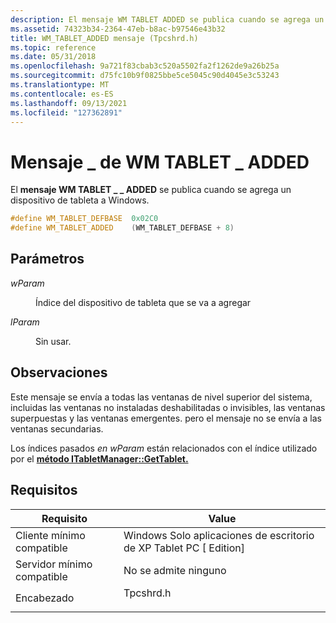 ```yaml
---
description: El mensaje WM TABLET ADDED se publica cuando se agrega un dispositivo \_ \_ de tableta a Windows.
ms.assetid: 74323b34-2364-47eb-b8ac-b97546e43b32
title: WM_TABLET_ADDED mensaje (Tpcshrd.h)
ms.topic: reference
ms.date: 05/31/2018
ms.openlocfilehash: 9a721f83cbab3c520a5502fa2f1262de9a26b25a
ms.sourcegitcommit: d75fc10b9f0825bbe5ce5045c90d4045e3c53243
ms.translationtype: MT
ms.contentlocale: es-ES
ms.lasthandoff: 09/13/2021
ms.locfileid: "127362891"
---
```

# <a name="wm_tablet_added-message"></a>Mensaje \_ de WM TABLET \_ ADDED

El **mensaje WM TABLET \_ \_ ADDED** se publica cuando se agrega un dispositivo de tableta a Windows.


```C++
#define WM_TABLET_DEFBASE  0x02C0
#define WM_TABLET_ADDED    (WM_TABLET_DEFBASE + 8)      
```



## <a name="parameters"></a>Parámetros

<dl> <dt>

*wParam* 
</dt> <dd>

Índice del dispositivo de tableta que se va a agregar

</dd> <dt>

*lParam* 
</dt> <dd>

Sin usar.

</dd> </dl>

## <a name="remarks"></a>Observaciones

Este mensaje se envía a todas las ventanas de nivel superior del sistema, incluidas las ventanas no instaladas deshabilitadas o invisibles, las ventanas superpuestas y las ventanas emergentes. pero el mensaje no se envía a las ventanas secundarias.

Los índices pasados *en wParam* están relacionados con el índice utilizado por el [**método ITabletManager::GetTablet.**](/previous-versions/windows/desktop/legacy/aa373683(v=vs.85))

## <a name="requirements"></a>Requisitos



| Requisito | Value |
|-------------------------------------|--------------------------------------------------------------------------------------|
| Cliente mínimo compatible<br/> | Windows Solo aplicaciones de escritorio de XP Tablet PC \[ Edition\]<br/>                        |
| Servidor mínimo compatible<br/> | No se admite ninguno<br/>                                                            |
| Encabezado<br/>                   | <dl> <dt>Tpcshrd.h</dt> </dl> |



 

 
